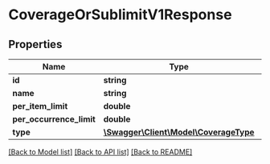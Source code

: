 # CoverageOrSublimitV1Response

## Properties
Name | Type | Description | Notes
------------ | ------------- | ------------- | -------------
**id** | **string** |  | 
**name** | **string** |  | 
**per_item_limit** | **double** |  | [optional] 
**per_occurrence_limit** | **double** |  | [optional] 
**type** | [**\Swagger\Client\Model\CoverageType**](CoverageType.md) |  | 

[[Back to Model list]](../../README.md#documentation-for-models) [[Back to API list]](../../README.md#documentation-for-api-endpoints) [[Back to README]](../../README.md)

